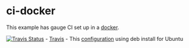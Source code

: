 # ci-docker

This example has gauge CI set up in a [docker](https://www.docker.com/).

[![Travis Status](https://travis-ci.org/getgauge-examples/ci-docker.svg?branch=master)](https://travis-ci.org/getgauge-examples/ci-docker) - [Travis](https://travis-ci.org/) - This [configuration](https://github.com/getgauge-examples/ci-setup/blob/master/.travis.yml) using deb install for Ubuntu
